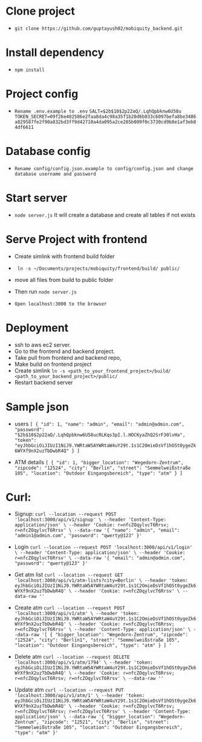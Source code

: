 # Clone project
- `git clone https://github.com/guptayush02/mobiquity_backend.git`

# Install dependency
- `npm install`

# Project config
- `Rename .env.example to .env`
`SALT=$2b$10$2p22aQ/.LqhQpbknw6U58u
TOKEN_SECRET=09f26e402586e2faa8da4c98a35f1b20d6b033c6097befa8be3486a829587fe2f90a832bd3ff9d42710a4da095a2ce285b009f0c3730cd9b8e1af3eb84df6611`

# Database config
- `Rename config/config.json.example to config/config.json and change database username and password`

# Start server
- `node server.js` 
It will create a database and create all tables if not exists

# Serve Project with frontend
- Create simlink with frontend build folder
- ` ln -s ~/Documents/projects/mobiquity/frontend/build/ public/`
- move all files from build to public folder
- Then run `node server.js`

- `Open localhost:3000 to the browser`


# Deployment
- ssh to aws ec2 server.
- Go to the frontend and backend project.
- Take pull from frontend and backend repo,
- Make build on frontend project
- Create simlink `ln -s <path_to_your_frontend_project>/build/ <path_to_your_backend_project>/public/`
- Restart backend server

# Sample json
- users
`
[
  {
    "id": 1,
    "name": "admin",
    "email": "admin@admin.com",
    "password": "$2b$10$2p22aQ/.LqhQpbknw6U58ucRLKqs3pI.l.HOCKyaZhQ2SrF30lvHa",
    "token": "eyJhbGciOiJIUzI1NiJ9.YWRtaW5AYWRtaW4uY29t.1s1C2OmieDsVf1hOSt0ygeZk6WYXf9nX2uzTbDwbR4Q"
  }
]
`

- ATM details
`
[
  {
    "id": 1,
    "bigger_location": "Wegedorn-Zentrum",
    "zipcode": "12524",
    "city": "Berlin",
    "street": "Semmelweißstraße 105",
    "location": "Outdoor Eingangsbereich",
    "type": "atm"
  }
]
`


# Curl:
- Signup:
`
curl --location --request POST 'localhost:3000/api/v1/signup' \
--header 'Content-Type: application/json' \
--header 'Cookie: r=nfcZOqylvcT6Rrsv; r=nfcZOqylvcT6Rrsv' \
--data-raw '{
    "name": "admin",
    "email": "admin1@admin.com",
    "password": "qwerty@123"
}'
`

- Login
`
curl --location --request POST 'localhost:3000/api/v1/login' \
--header 'Content-Type: application/json' \
--header 'Cookie: r=nfcZOqylvcT6Rrsv' \
--data-raw '{
    "email": "admin@admin.com",
    "password": "qwerty@123"
}'
`

- Get atm list
`
curl --location --request GET 'localhost:3000/api/v1/atm-lists?city=Berlin' \
--header 'token: eyJhbGciOiJIUzI1NiJ9.YWRtaW5AYWRtaW4uY29t.1s1C2OmieDsVf1hOSt0ygeZk6WYXf9nX2uzTbDwbR4Q' \
--header 'Cookie: r=nfcZOqylvcT6Rrsv' \
--data-raw ''
`

- Create atm
`
curl --location --request POST 'localhost:3000/api/v1/atm' \
--header 'token: eyJhbGciOiJIUzI1NiJ9.YWRtaW5AYWRtaW4uY29t.1s1C2OmieDsVf1hOSt0ygeZk6WYXf9nX2uzTbDwbR4Q' \
--header 'Cookie: r=nfcZOqylvcT6Rrsv; r=nfcZOqylvcT6Rrsv' \
--header 'Content-Type: application/json' \
--data-raw '[
  {
    "bigger_location": "Wegedorn-Zentrum",
    "zipcode": "12524",
    "city": "Berlin1",
    "street": "Semmelweißstraße 105",
    "location": "Outdoor Eingangsbereich",
    "type": "atm"
  }
]
'
`

- Delete atm
`
curl --location --request DELETE 'localhost:3000/api/v1/atm/1794' \
--header 'token: eyJhbGciOiJIUzI1NiJ9.YWRtaW5AYWRtaW4uY29t.1s1C2OmieDsVf1hOSt0ygeZk6WYXf9nX2uzTbDwbR4Q' \
--header 'Cookie: r=nfcZOqylvcT6Rrsv; r=nfcZOqylvcT6Rrsv; r=nfcZOqylvcT6Rrsv' \
--data-raw ''
`

- Update atm
`
curl --location --request PUT 'localhost:3000/api/v1/atm/1' \
--header 'token: eyJhbGciOiJIUzI1NiJ9.YWRtaW5AYWRtaW4uY29t.1s1C2OmieDsVf1hOSt0ygeZk6WYXf9nX2uzTbDwbR4Q' \
--header 'Cookie: r=nfcZOqylvcT6Rrsv; r=nfcZOqylvcT6Rrsv; r=nfcZOqylvcT6Rrsv' \
--header 'Content-Type: application/json' \
--data-raw '{
    "bigger_location": "Wegedorn-Zentrum",
    "zipcode": "12521",
    "city": "Berlin",
    "street": "Semmelweißstraße 105",
    "location": "Outdoor Eingangsbereich",
    "type": "atm"
}'
`

